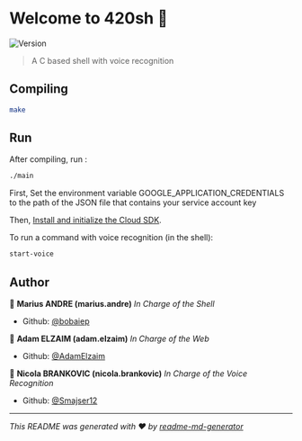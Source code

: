 # Welcome to 420sh 👋
![Version](https://img.shields.io/badge/version-0.1-blue.svg?cacheSeconds=2592000)

> A C based shell with voice recognition

## Compiling

```sh
make
``` 

## Run
After compiling, run :

```sh
./main
```

First, Set the environment variable GOOGLE_APPLICATION_CREDENTIALS to the path of the JSON file that contains your service account key

Then, [Install and initialize the Cloud SDK](https://cloud.google.com/sdk/docs/install).

To run a command with voice recognition (in the shell): 

```sh
start-voice
```

## Author

👤 **Marius ANDRE (marius.andre)** *In Charge of the Shell*

* Github: [@bobaiep](https://github.com/bobaiep)

👤 **Adam ELZAIM (adam.elzaim)** *In Charge of the Web*

* Github: [@AdamElzaim](https://github.com/AdamElzaim)

👤 **Nicola BRANKOVIC (nicola.brankovic)** *In Charge of the Voice Recognition* 

* Github: [@Smajser12](https://github.com/Smajser12)


***
_This README was generated with ❤️ by [readme-md-generator](https://github.com/kefranabg/readme-md-generator)_
